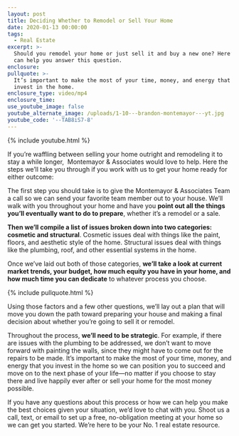 ```yaml
---
layout: post
title: Deciding Whether to Remodel or Sell Your Home
date: 2020-01-13 00:00:00
tags:
  - Real Estate
excerpt: >-
  Should you remodel your home or just sell it and buy a new one? Here’s how we
  can help you answer this question.
enclosure:
pullquote: >-
  It’s important to make the most of your time, money, and energy that you
  invest in the home.
enclosure_type: video/mp4
enclosure_time:
use_youtube_image: false
youtube_alternate_image: /uploads/1-10---brandon-montemayor---yt.jpg
youtube_code: '--TAB8iS7-8'
---
```


{% include youtube.html %}

If you’re waffling between selling your home outright and remodeling it to stay a while longer, &nbsp;Montemayor & Associates would love to help. Here the steps we’ll take you through if you work with us to get your home ready for either outcome:

The first step you should take is to give the Montemayor & Associates Team a call so we can send your favorite team member out to your house. We’ll walk with you throughout your home and have you **point out all the things you’ll eventually want to do to prepare**, whether it’s a remodel or a sale.

**Then we’ll compile a list of issues broken down into two categories: cosmetic and structural**. Cosmetic issues deal with things like the paint, floors, and aesthetic style of the home. Structural issues deal with things like the plumbing, roof, and other essential systems in the home.

Once we’ve laid out both of those categories, **we’ll take a look at current market trends, your budget, how much equity you have in your home, and how much time you can dedicate** to whatever process you choose.

{% include pullquote.html %}

Using those factors and a few other questions, we’ll lay out a plan that will move you down the path toward preparing your house and making a final decision about whether you’re going to sell it or remodel.

Throughout the process, **we’ll need to be strategic**. For example, if there are issues with the plumbing to be addressed, we don’t want to move forward with painting the walls, since they might have to come out for the repairs to be made. It’s important to make the most of your time, money, and energy that you invest in the home so we can position you to succeed and move on to the next phase of your life—no matter if you choose to stay there and live happily ever after or sell your home for the most money possible.

If you have any questions about this process or how we can help you make the best choices given your situation, we’d love to chat with you. Shoot us a call, text, or email to set up a free, no-obligation meeting at your home so we can get you started. We’re here to be your No. 1 real estate resource.